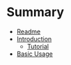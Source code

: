 # Summary

* [Readme](README.md)
* [Introduction](introduction.md)
   * [Tutorial](tutorial.md)
* [Basic Usage](basic_usage.md)


